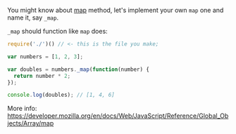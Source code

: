 You might know about [map](https://developer.mozilla.org/en/docs/Web/JavaScript/Reference/Global_Objects/Array/map) method, let's implement your own `map` one and name it, say `_map`.

`_map` should function like `map` does:

```js
require('./')() // <- this is the file you make;

var numbers = [1, 2, 3];

var doubles = numbers._map(function(number) {
  return number * 2;
});

console.log(doubles); // [1, 4, 6]

```

More info: https://developer.mozilla.org/en/docs/Web/JavaScript/Reference/Global_Objects/Array/map
